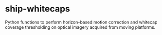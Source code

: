 # ship-whitecaps
Python functions to perform horizon-based motion correction and whitecap coverage thresholding on optical imagery acquired from moving platforms.
